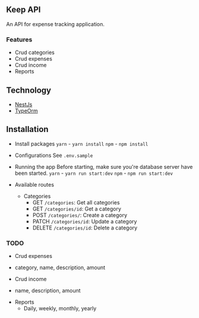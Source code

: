 ## Keep API
An API for expense tracking application.

### Features
* Crud categories
* Crud expenses
* Crud income
* Reports

## Technology
* [NestJs](https://nestjs.com/)
* [TypeOrm](https://typeorm.io/#/entities)

## Installation
* Install packages
    `yarn` - `yarn install`
    `npm` - `npm install`

* Configurations
    See `.env.sample`

* Running the app
    Before starting, make sure you're database server have been started.
    `yarn` - `yarn run start:dev`
    `npm` - `npm run start:dev`
* Available routes
    * Categories
        * GET `/categories`: Get all categories
        * GET `/categories/id`: Get a category
        * POST `/categories/`: Create a category
        * PATCH `/categories/id`: Update a category
        * DELETE `/categories/id`: Delete a category

### TODO
* Crud expenses
 - category, name, description, amount
* Crud income
 - name, description, amount
* Reports
  - Daily, weekly, monthly, yearly
